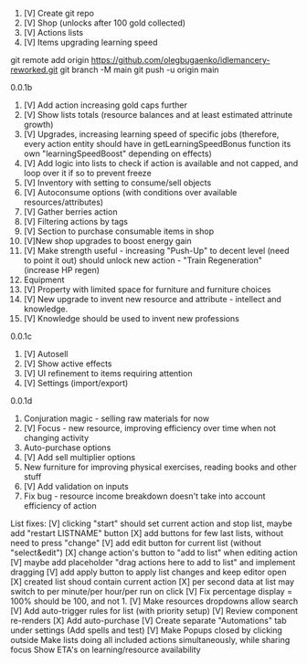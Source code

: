 1. [V] Create git repo
2. [V] Shop (unlocks after 100 gold collected)
3. [V] Actions lists
4. [V] Items upgrading learning speed

git remote add origin https://github.com/olegbugaenko/idlemancery-reworked.git
git branch -M main
git push -u origin main

0.0.1b

1. [V] Add action increasing gold caps further
2. [V] Show lists totals (resource balances and at least estimated attrinute growth)
3. [V] Upgrades, increasing learning speed of specific jobs (therefore, every action entity should have in getLearningSpeedBonus function its own "learningSpeedBoost" depending on effects)
4. [V] Add logic into lists to check if action is available and not capped, and loop over it if so to prevent freeze
5. [V] Inventory with setting to consume/sell objects
6. [V] Autoconsume options (with conditions over available resources/attributes)
7. [V] Gather berries action
8. [V] Filtering actions by tags
9. [V] Section to purchase consumable items in shop
10. [V]New shop upgrades to boost energy gain
11. [V] Make strength useful - increasing "Push-Up" to decent level (need to point it out) should unlock new action - "Train Regeneration" (increase HP regen)
12. Equipment
13. [V] Property with limited space for furniture and furniture choices
14. [V] New upgrade to invent new resource and attribute - intellect and knowledge.
15. [V] Knowledge should be used to invent new professions

0.0.1c
1. [V] Autosell
2. [V] Show active effects
3. [V] UI refinement to items requiring attention
4. [V] Settings (import/export)

0.0.1d
1. Conjuration magic - selling raw materials for now
2. [V] Focus - new resource, improving efficiency over time when not changing activity
3. Auto-purchase options
4. [V] Add sell multiplier options
5. New furniture for improving physical exercises, reading books and other stuff
6. [V] Add validation on inputs
7. Fix bug - resource income breakdown doesn't take into account efficiency of action


List fixes:
[V] clicking "start" should set current action and stop list, maybe add "restart LISTNAME" button
[X] add buttons for few last lists, without need to press "change"
[V] add edit button for current list (without "select&edit")
[X] change action's button to "add to list" when editing action
[V] maybe add placeholder "drag actions here to add to list" and implement dragging
[V] add apply button to apply list changes and keep editor open
[X] created list shoud contain current action
[X] per second data at list may switch to per minute/per hour/per run on click
[V] Fix percentage display = 100% should be 100, and not 1.
[V] Make resources dropdowns allow search
[V] Add auto-trigger rules for list (with priority setup)
[V] Review component re-renders
[X] Add auto-purchase
[V] Create separate "Automations" tab under settings (Add spells and test)
[V] Make Popups closed by clicking outside
Make lists doing all included actions simultaneously, while sharing focus
Show ETA's on learning/resource availability